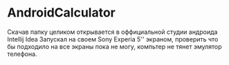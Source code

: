 # AndroidCalculator
Скачав папку целиком открывается в оффициальной студии андроида Intellij Idea
Запускал на своем Sony Experia 5'' экраном, проверить что бы подходило на все экраны пока не могу, компьтер не тянет эмулятор телефона.
